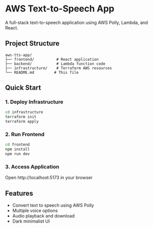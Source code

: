 # AWS Text-to-Speech App

A full-stack text-to-speech application using AWS Polly, Lambda, and React.

## Project Structure

```
aws-tts-app/
├── frontend/          # React application
├── backend/           # Lambda function code
├── infrastructure/    # Terraform AWS resources
└── README.md         # This file
```

## Quick Start

### 1. Deploy Infrastructure
```bash
cd infrastructure
terraform init
terraform apply
```

### 2. Run Frontend
```bash
cd frontend
npm install
npm run dev
```

### 3. Access Application
Open http://localhost:5173 in your browser

## Features

- Convert text to speech using AWS Polly
- Multiple voice options
- Audio playback and download
- Dark minimalist UI